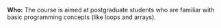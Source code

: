 **Who:** The course is aimed at postgraduate students who are familiar with basic programming concepts (like loops and arrays).

